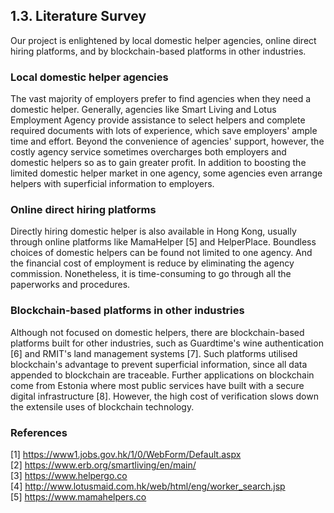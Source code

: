 ## 1.3. Literature Survey

Our project is enlightened by local domestic helper agencies, online direct hiring platforms, and by blockchain-based platforms in other industries.

### Local domestic helper agencies

The vast majority of employers prefer to find agencies when they need a domestic helper.
Generally, agencies like Smart Living and Lotus Employment Agency provide assistance to select helpers and complete required documents with lots of experience, which save employers' ample time and effort.
Beyond the convenience of agencies' support, however, the costly agency service sometimes overcharges both employers and domestic helpers so as to gain greater profit.
In addition to boosting the limited domestic helper market in one agency, some agencies even arrange helpers with superficial information to employers.

<!-- Pros: save ample time and effort (experienced, helpers' selection and paperwork)

Cons: costly, less candidates, superficial informations, illegal agency placement fees (overcharging helpers, confiscating passports)

Example:
- Arrow Employment Services, Fair Employment Agency, Royal Maids
- Interactive Employer Service of the Labour Department [1], 
- Smart Living [2], 
- HelperGo [3], 
- Lotus Employment Agency [4], 
- MamaHelpers [5]

[1] https://www1.jobs.gov.hk/1/0/WebForm/Default.aspx [2] https://www.erb.org/smartliving/en/main/ [3] https://www.helpergo.co [4] http://www.lotusmaid.com.hk/web/html/eng/worker_search.jsp [5] https://www.mamahelpers.co -->

### Online direct hiring platforms

Directly hiring domestic helper is also available in Hong Kong, usually through online platforms like MamaHelper [5] and HelperPlace.
Boundless choices of domestic helpers can be found not limited to one agency.
And the financial cost of employment is reduce by eliminating the agency commission.
Nonetheless, it is time-consuming to go through all the paperworks and procedures.

<!-- Pros: immense freedom of choices, lower cost

Cons: time-consuming(~1st pros)

Ref: https://www.helperplace.com/find-nanny-first-time-agency-direct-hire
Example: MamaHelper, HelperPlace -->

### Blockchain-based platforms in other industries

Although not focused on domestic helpers, there are blockchain-based platforms built for other industries, such as Guardtime's wine authentication [6] and RMIT's land management systems [7].
Such platforms utilised blockchain's advantage to prevent superficial information, since all data appended to blockchain are traceable.
Further applications on blockchain come from Estonia where most public services have built with a secure digital infrastructure [8].
However, the high cost of verification slows down the extensile uses of blockchain technology.

<!-- Pros: anti-tamper

Cons: high cost to verify
    - Wine Authentication by Guardtime

[6] https://e-estonia.com/guardtime-wine-authentication-system (Land management systems by RMIT)
[7] https://www.rmit.edu.au/news/all-news/2019/march/blockchain-for-better-land-management-systems (e-Residency, eID, healthcare registry in Estonia)
[8] https://medium.com/e-residency-blog/welcome-to-the-blockchain-nation-5d9b46c06fd4
https://learn.e-resident.gov.ee/hc/en-us/articles/360000711978-What-is-e-Residency -->

### References

[1] <https://www1.jobs.gov.hk/1/0/WebForm/Default.aspx>\
[2] <https://www.erb.org/smartliving/en/main/>\
[3] <https://www.helpergo.co>\
[4] <http://www.lotusmaid.com.hk/web/html/eng/worker_search.jsp>\
[5] <https://www.mamahelpers.co>
